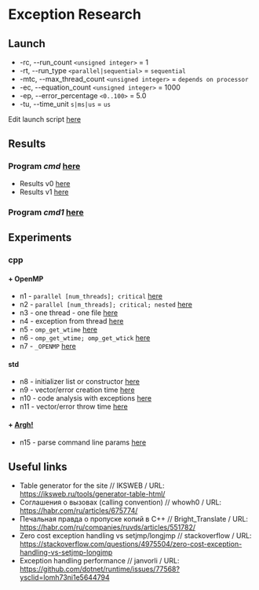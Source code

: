 # Exception Research

## Launch

- -rc, --run_count `<unsigned integer>` = 1
- -rt, --run_type `<parallel|sequential>` = `sequential`
- -mtc, --max_thread_count `<unsigned integer>` = `depends on processor`
- -ec, --equation_count `<unsigned integer>` = 1000
- -ep, --error_percentage `<0..100>` = 5.0
- -tu, --time_unit `s|ms|us` = `us`

Edit launch script [here](./launch/main.py)

## Results

### Program *cmd* [here](./program/cmd/main.cpp)
- Results v0 [here](./measurements/cmd/v0/tables.md)
- Results v1 [here](./measurements/cmd/v1/tables.md)

### Program *cmd1* [here](./program/cmd/main.cpp)

## Experiments

### cpp

#### + OpenMP
- n1 - `parallel [num_threads]; critical` [here](./experiments/n1/main.cpp)
- n2 - `parallel [num_threads]; critical; nested` [here](./experiments/n2/main.cpp)
- n3 - one thread - one file [here](./experiments/n3/main.cpp)
- n4 - exception from thread [here](./experiments/n4/main.cpp)
- n5 - `omp_get_wtime` [here](./experiments/n5/main.cpp)
- n6 - `omp_get_wtime; omp_get_wtick` [here](./experiments/n6/main.cpp)
- n7 - `_OPENMP` [here](./experiments/n7/main.cpp)

#### std
- n8 - initializer list or constructor [here](./experiments/n8/main.cpp)
- n9 - vector/error creation time [here](./experiments/n9/main.cpp)
- n10 - code analysis with exceptions [here](./experiments/n10/main.cpp)
- n11 - vector/error throw time [here](./experiments/n11/main.cpp)

#### + [Argh!](https://github.com/adishavit/argh)
- n15 - parse command line params [here](./experiments/n15/main.cpp)

## Useful links
- Table generator for the site // IKSWEB / URL: https://iksweb.ru/tools/generator-table-html/
- Соглашения о вызовах (calling convention) // whowh0 / URL: https://habr.com/ru/articles/675774/
- Печальная правда о пропуске копий в C++ // Bright_Translate / URL: https://habr.com/ru/companies/ruvds/articles/551782/
- Zero cost exception handling vs setjmp/longjmp // stackoverflow / URL: https://stackoverflow.com/questions/4975504/zero-cost-exception-handling-vs-setjmp-longjmp
- Exception handling performance // janvorli / URL: https://github.com/dotnet/runtime/issues/77568?ysclid=lomh73ni1e5644794